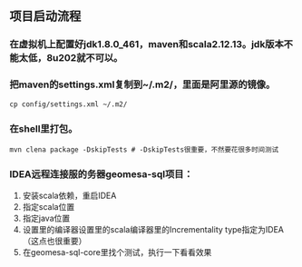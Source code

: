 ## 项目启动流程

### 在虚拟机上配置好jdk1.8.0_461，maven和scala2.12.13。jdk版本不能太低，8u202就不可以。

### 把maven的settings.xml复制到~/.m2/，里面是阿里源的镜像。

```shell
cp config/settings.xml ~/.m2/
```

### 在shell里打包。

```shell
mvn clena package -DskipTests # -DskipTests很重要，不然要花很多时间测试
```

### IDEA远程连接服的务器geomesa-sql项目：

1. 安装scala依赖，重启IDEA
2. 指定scala位置
3. 指定java位置
4. 设置里的编译器设置里的scala编译器里的Incrementality type指定为IDEA（这点也很重要）
5. 在geomesa-sql-core里找个测试，执行一下看看效果